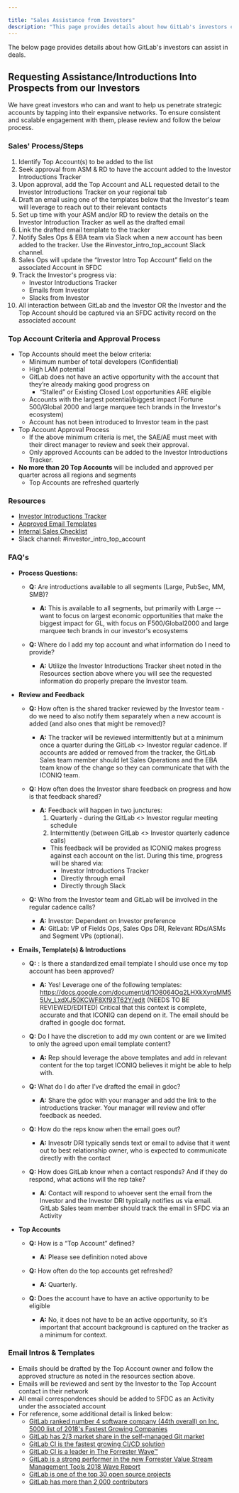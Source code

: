 ```yaml
---

title: "Sales Assistance from Investors"
description: "This page provides details about how GitLab's investors can assist in deals"
---
```








The below page provides details about how GitLab's investors can assist in deals.

## Requesting Assistance/Introductions Into Prospects from our Investors

We have great investors who can and want to help us penetrate strategic accounts by tapping into their expansive networks.  To ensure consistent and scalable engagement with them, please review and follow the below process.

### Sales' Process/Steps

1. Identify Top Account(s) to be added to the list
1. Seek approval from ASM & RD to have the account added to the Investor Introductions Tracker
1. Upon approval, add the Top Account and ALL requested detail to the Investor Introductions Tracker on your regional tab
1. Draft an email using one of the templates below that the Investor's team will leverage to reach out to their relevant contacts
1. Set up time with your ASM and/or RD to review the details on the Investor Introduction Tracker as well as the drafted email
1. Link the drafted email template to the tracker
1. Notify Sales Ops & EBA team via Slack when a new account has been added to the tracker. Use the #investor_intro_top_account Slack channel.
1. Sales Ops will update the “Investor Intro Top Account” field on the associated Account in SFDC
1. Track the Investor's progress via:
    - Investor Introductions Tracker
    - Emails from Investor
    - Slacks from Investor
1. All interaction between GitLab and the Investor OR the Investor and the Top Account should be captured via an SFDC activity record on the associated account


### Top Account Criteria and Approval Process

- Top Accounts should meet the below criteria:
    - Minimum number of total developers (Confidential)
    - High LAM potential
    - GitLab does not have an active opportunity with the account that they’re already making good progress on
        - “Stalled” or Existing Closed Lost opportunities ARE eligible
    - Accounts with the largest potential/biggest impact (Fortune 500/Global 2000 and large marquee tech brands in the Investor's ecosystem)
    - Account has not been introduced to Investor team in the past
- Top Account Approval Process
    - If the above minimum criteria is met, the SAE/AE must meet with their direct manager to review and seek their approval.
    - Only approved Accounts can be added to the Investor Introductions Tracker.
- **No more than 20 Top Accounts** will be included and approved per quarter across all regions and segments
    - Top Accounts are refreshed quarterly

### Resources

- [Investor Introductions Tracker](https://docs.google.com/spreadsheets/d/1VRijt9KQwx9szyazJaNUPgmg1MuMOub0zAeeuz3UdqM/edit#gid=1485322311)
- [Approved Email Templates](https://docs.google.com/document/d/1O8064Oq2LHXkXyrqMM55Uv_LxdXJ50KCWF8Xf93T62Y/edit)
- [Internal Sales Checklist](https://docs.google.com/document/d/1IC0AJa1yb_KU1rIE7s07ERWw1XzvpKXga6leZSgk47s/edit)
- Slack channel: #investor_intro_top_account

### FAQ's

- **Process Questions:**
    - **Q:** Are introductions available to all segments (Large, PubSec, MM, SMB)?
        - **A:** This is available to all segments, but primarily with Large -- want to focus on largest economic opportunities that make the biggest impact for GL, with focus on F500/Global2000 and large marquee tech brands in our investor's ecosystems

    - **Q:**  Where do I add my top account and what information do I need to provide?
        - **A:**  Utilize the Investor Introductions Tracker sheet noted in the Resources section above where you will see the requested information do properly prepare the Investor team.

- **Review and Feedback**
    - **Q:**  How often is the shared tracker reviewed by the Investor team - do we need to also notify them separately when a new account is added (and also ones that might be removed)?
        - **A:** The tracker will be reviewed intermittently but at a minimum once a quarter during the GitLab <> Investor regular cadence.  If accounts are added or removed from the tracker, the GitLab Sales team member should let Sales Operations and the EBA team know of the change so they can communicate that with the ICONIQ team.

    - **Q:** How often does the Investor share feedback on progress and how is that feedback shared?
        - **A:** Feedback will happen in two junctures:
            1. Quarterly - during the GitLab <> Investor regular meeting schedule
            2. Intermittently (between GitLab <> Investor quarterly cadence calls)  
            - This feedback will be provided as ICONIQ makes progress against each account on the list.   During this time, progress will be shared via:
                - Investor Introductions Tracker
                - Directly through email
                - Directly through Slack
    - **Q:**  Who from the Investor team and GitLab will be involved in the regular cadence calls?
        - **A:** Investor: Dependent on Investor preference
        - **A:** GitLab: VP of Fields Ops, Sales Ops DRI, Relevant RDs/ASMs and Segment VPs (optional).

- **Emails, Template(s) & Introductions**
    - **Q:** : Is there a standardized email template I should use once my top account has been approved?
        - **A:** Yes!  Leverage one of the following templates:
https://docs.google.com/document/d/1O8064Oq2LHXkXyrqMM55Uv_LxdXJ50KCWF8Xf93T62Y/edit (NEEDS TO BE REVIEWED/EDITED)
Critical that this context is complete, accurate and that ICONIQ can depend on it.  The email should be drafted in google doc format.

    - **Q:**  Do I have the discretion to add my own content or are we limited to only the agreed upon email template content?
        - **A:** Rep should leverage the above templates and add in relevant content for the top target ICONIQ believes it might be able to help with.

    - **Q:**  What do I do after I’ve drafted the email in gdoc?
        - **A:** Share the gdoc with your manager and add the link to the introductions tracker.  Your manager will review and offer feedback as needed.

    - **Q:**  How do the reps know when the email goes out?
        - **A:** Invesotr DRI typically sends text or email to advise that it went out to best relationship owner, who is expected to communicate directly with the contact

    - **Q:**  How does GitLab know when a contact responds?  And if they do respond, what actions will the rep take?
        - **A:** Contact will respond to whoever sent the email from the Investor and the Investor DRI typically notifies us via email. GitLab Sales team member should track the email in SFDC via an Activity

- **Top Accounts**
    - **Q:** How is a “Top Account” defined?
        - **A:** Please see definition noted above

    - **Q:**  How often do the top accounts get refreshed?
        - **A:** Quarterly.

    - **Q:**  Does the account have to have an active opportunity to be eligible
        - **A:** No, it does not have to be an active opportunity, so it’s important that account background is captured on the tracker as a minimum for context.


### Email Intros & Templates

- Emails should be drafted by the Top Account owner and follow the approved structure as noted in the resources section above.
- Emails will be reviewed and sent by the Investor to the Top Account contact in their network
- All email correspondences should be added to SFDC as an Activity under the associated account
- For reference, some additional detail is linked below:
    - [GitLab ranked number 4 software company (44th overall) on Inc. 5000 list of 2018's Fastest Growing Companies](https://about.gitlab.com/blog/2018/08/16/gitlab-ranked-44-on-inc-5000-list/)
    - [GitLab has 2/3 market share in the self-managed Git market](https://about.gitlab.com/blog/2017/06/29/whats-next-for-gitlab-ci/)
    - [GitLab CI is the fastest growing CI/CD solution](https://about.gitlab.com/blog/2017/06/29/whats-next-for-gitlab-ci/)
    - [GitLab CI is a leader in The Forrester Wave™](https://about.gitlab.com/blog/2017/09/27/gitlab-leader-continuous-integration-forrester-wave/)
    - [GitLab is a strong performer in the new Forrester Value Stream Management Tools 2018 Wave Report](https://about.gitlab.com/blog/2018/08/09/gitlab-strong-performer-vsm/)
    - [GitLab is one of the top 30 open source projects](https://about.gitlab.com/blog/2017/07/06/gitlab-top-30-highest-velocity-open-source/)
    - [GitLab has more than 2,000 contributors](https://about.gitlab.com/blog/2018/08/13/join-the-gitlab-community/)

